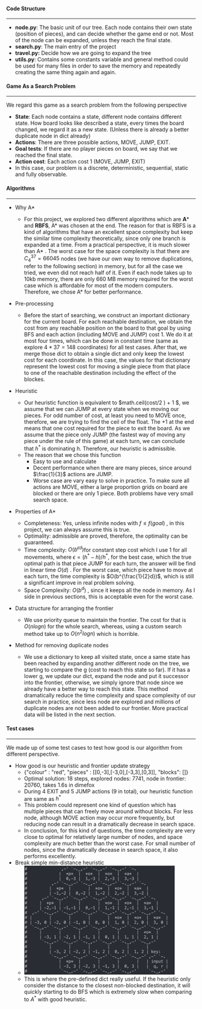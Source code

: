 #### Code Structure

---

- **node.py**: The basic unit of our tree. Each node contains their own state (position of pieces), and can decide whether the game end or not. Most of the node can be expanded, unless they reach the final state.
- **search.py**: The main entry of the project
- **travel.py:** Decide how we are going to expand the tree
- **utils.py**: Contains some constants variable and general method could be used for many files in order to save the memory and repeatedly creating the same thing again and again.

#### Game As a Search Problem

---

We regard this game as a search problem from the following perspective

- **State**: Each node contains a state, different node contains different state. How board looks like described a state, every times the board changed, we regard it as a new state. (Unless there is already a better duplicate node in dict already)
- **Actions**: There are three possible actions, MOVE, JUMP, EXIT.
- **Goal tests**: If there are no player pieces on board, we say that we reached the final state.
- **Action cost**: Each action cost 1 (MOVE, JUMP, EXIT)
- In this case, our problem is a discrete, deterministic, sequential, static and fully observable.

#### Algorithms

---

- Why A*
  - For this project, we explored two different algorithms which are **A*** and **RBFS**, A* was chosen at the end. The reason for that is RBFS is a kind of algorithms that have an excellent space complexity but keep the similar time complexity theoretically, since only one branch is expanded at a time. From a practical perspective, it is much slower than A* . The worst case for the space complexity is that there are $C^{37}_4 = 66045$ nodes (we have our own way to remove duplications, refer to the following section) in memory, but for all the case we tried, we even did not reach half of it. Even if each node takes up to 10kb memory, there are only 660 MB memory required for the worst case which is affordable for most of the modern computers. Therefore, we chose A* for better performance.

- Pre-processing

  - Before the start of searching, we construct an important dictionary for the current board. For each reachable destination, we obtain the cost from any reachable position on the board to that goal by using BFS and each action (including MOVE and JUMP) cost 1. We do it at most four times, which can be done in constant time (same as explore $4*37 = 148$ coordinates) for all test cases. After that, we merge those dict to obtain a single dict and only keep the lowest cost for each coordinate. In this case, the values for that dictionary represent the lowest cost for moving a single piece from that place to one of the reachable destination including the effect of the blockes.

- Heuristic

  - Our heuristic function is equivalent to $math.ceil(cost/2 ) + 1 $, we assume that we can JUMP at every state when we moving our pieces. For odd number of cost, at least you need to MOVE once, therefore, we are trying to find the ceil of the float. The +1 at the end means that one cost required for the piece to exit the board. As we assume that the piece only JUMP (the fastest way of moving any piece under the rule of this game) at each turn, we can conclude that $h^*$ is dominating $h$. Therefore, our heuristic is admissible.
  - The reason that we chose this function
    - Easy to use and calculate
    - Decent performance when there are many pieces, since around $\frac{1}{3}$ actions are JUMP.
    - Worse case are vary easy to solve in practice. To make sure all actions are MOVE, either a large proportion grids on board are blocked or there are only 1 piece. Both problems have very small search space.

- Properties of A*

  - Completeness: Yes, unless infinite nodes with $f \leq f(goal)$ , in this project, we can always assume this is true.
  - Optimality: admissible are proved, therefore, the optimality can be guaranteed.
  - Time complexity: $O(b^{\epsilon d})​$ for constant step cost which I use 1 for all movements, where $\epsilon = (h^* - h)/h^*​$ , for the best case, which the true optimal path is that piece JUMP for each turn, the answer will be find in linear time $O(d)​$ . For the worst case, which piece have to move at each turn, the time complexity is $O(b^{\frac{1}{2}d})​$, which is still a significant improve in real problem solving.
  - Space Complexity: $O(b^d)$ , since it keeps all the node in memory. As I side in previous sections, this is acceptable even for the worst case.

- Data structure for arranging the frontier

  - We use priority queue to maintain the frontier. The cost for that is $O(nlogn)$ for the whole search, whereas, using a custom search method take up to $O(n^2logn)$ which is horrible.

- Method for removing duplicate nodes

  - We use a dictionary to keep all visited state, once a same state has been reached by expanding another different node on the tree, we starting to compare the g (cost to reach this state so far). If it has a lower g, we update our dict, expand the node and put it successor into the frontier, otherwise, we simply ignore that node since we already have a better way to reach this state. This method dramatically reduce the time complexity and space complexity of our search in practice, since less node are explored and millions of duplicate nodes are not been added to our frontier. More practical data will be listed in the next section.

#### Test cases

---

We made up of some test cases to test how good is our algorithm from different perspective.

- How good is our heuristic and frontier update strategy
  - {"colour" : "red", "pieces" : [[0,-3],[-3,0],[-3,3],[0,3]], "blocks": []}
  - Optimal solution: 18 steps, explored nodes: 7741, node in frontier: 20760, takes 1.6s in dimefox
  - During 4 EXIT and 5 JUMP actions (9 in total), our heuristic function are same as $h^*$ 
  - This problem could represent one kind of question which has multiple pieces that can freely move around without blocks. For less node, although MOVE action may occur more frequently, but reducing node can result in a dramatically decrease in search space. 
  - In conclusion, for this kind of questions, the time complexity are very close to optimal for relatively large number of nodes, and space complexity are much better than the worst case. For small number of nodes, since the dramatically decease in search space, it also performs excellently.
- Break simple min-distance heuristic
  - <img src="assets/image-20190406114332582.png" width="400px" />
  - This is where the pre-defined dict really useful. If the heuristic only consider the distance to the closest non-blocked destination, it will quickly starting to do BFS which is extremely slow when comparing to $A^*$ with good heuristic.

